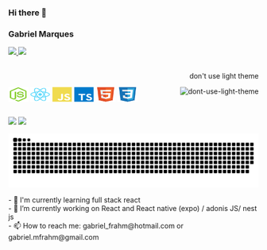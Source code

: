 ### Hi there 👋
### Gabriel Marques
<div>
  <a href="https://github.com/Gabrielfrahm">
  <img height="180em" src="https://github-readme-stats.vercel.app/api?username=Gabrielfrahm&show_icons=true&theme=tokyonight&include_all_commits=true&count_private=true"/>
  <img height="180em" src="https://github-readme-stats.vercel.app/api/top-langs/?username=Gabrielfrahm&layout=compact&langs_count=7&theme=tokyonight" />
  </a>
</div>
<div style="display: inline_block"><br>
  <p align="right">don't use light theme</p>
  <img align="center" alt="Gabriel-node" height="30" width="40" src="https://raw.githubusercontent.com/devicons/devicon/master/icons/nodejs/nodejs-original.svg">
  <img align="center" alt="Gabriel-React" height="30" width="40" src="https://raw.githubusercontent.com/devicons/devicon/master/icons/react/react-original.svg">
  <img align="center" alt="Gabriel-Js" height="30" width="40" src="https://raw.githubusercontent.com/devicons/devicon/master/icons/javascript/javascript-plain.svg">
  <img align="center" alt="Gabriel-Ts" height="30" width="40" src="https://raw.githubusercontent.com/devicons/devicon/master/icons/typescript/typescript-plain.svg">
  <img align="center" alt="Gabriel-HTML" height="30" width="40" src="https://raw.githubusercontent.com/devicons/devicon/master/icons/html5/html5-original.svg">
  <img align="center" alt="Gabriel-CSS" height="30" width="40" src="https://raw.githubusercontent.com/devicons/devicon/master/icons/css3/css3-original.svg">
  <img align="right" alt="dont-use-light-theme" src="https://c.tenor.com/UizX__nl-jsAAAAM/cat-light.gif">
  
</div>
    
 ##
    
<div> 
  <a href = "mailto:gabriel.mfrahm@gmail.com"><img src="https://img.shields.io/badge/-Gmail-%23333?style=for-the-badge&logo=gmail&logoColor=white" target="_blank"></a>
  <a href="https://www.linkedin.com/in/gabriel-frahm-06101b170" target="_blank"><img src="https://img.shields.io/badge/-LinkedIn-%230077B5?style=for-the-badge&logo=linkedin&logoColor=white" target="_blank"></a> 
 
  ![Snake animation](https://github.com/Gabrielfrahm/Gabrielfrahm/blob/output/github-contribution-grid-snake.svg)
 
</div>

<div>
  - 🌱 I'm currently learning full stack react </br>
  - 🔭 I’m currently working on React and React native (expo) / adonis JS/ nest js </br>
  - 📫 How to reach me: gabriel_frahm@hotmail.com or gabriel.mfrahm@gmail.com </br>
</div>



